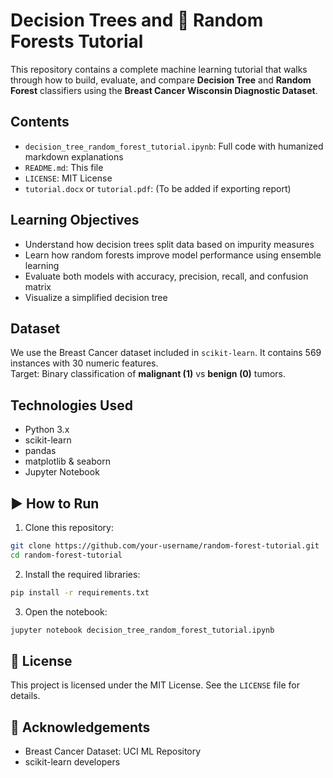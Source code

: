 # Decision Trees and 🌲 Random Forests Tutorial

This repository contains a complete machine learning tutorial that walks through how to build, evaluate, and compare **Decision Tree** and **Random Forest** classifiers using the **Breast Cancer Wisconsin Diagnostic Dataset**.

## Contents

- `decision_tree_random_forest_tutorial.ipynb`: Full code with humanized markdown explanations  
- `README.md`: This file  
- `LICENSE`: MIT License  
- `tutorial.docx` or `tutorial.pdf`: (To be added if exporting report)

## Learning Objectives

- Understand how decision trees split data based on impurity measures  
- Learn how random forests improve model performance using ensemble learning  
- Evaluate both models with accuracy, precision, recall, and confusion matrix  
- Visualize a simplified decision tree  

## Dataset

We use the Breast Cancer dataset included in `scikit-learn`. It contains 569 instances with 30 numeric features.  
Target: Binary classification of **malignant (1)** vs **benign (0)** tumors.

## Technologies Used

- Python 3.x  
- scikit-learn  
- pandas  
- matplotlib & seaborn  
- Jupyter Notebook  

## ▶️ How to Run

1. Clone this repository:
```bash
git clone https://github.com/your-username/random-forest-tutorial.git
cd random-forest-tutorial
```

2. Install the required libraries:
```bash
pip install -r requirements.txt
```

3. Open the notebook:
```bash
jupyter notebook decision_tree_random_forest_tutorial.ipynb
```

## 📜 License

This project is licensed under the MIT License. See the `LICENSE` file for details.

## 🙌 Acknowledgements

- Breast Cancer Dataset: UCI ML Repository  
- scikit-learn developers
